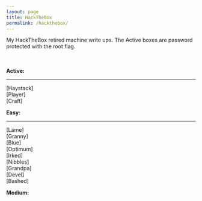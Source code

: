 ```yaml
---
layout: page
title: HackTheBox
permalink: /hackthebox/
---
```

My HackTheBox retired machine write ups. The Active boxes are password protected with the root flag.
<script src="https://www.hackthebox.eu/badge/109871"></script>
<br><br>
<strong>Active:</strong>
<hr>
[Haystack]
<br>
[Player]
<br>
[Craft]


<strong>Easy:</strong>
<hr>
[Lame]
<br>
[Granny]
<br>
[Blue]
<br>
[Optimum]
<br>
[Irked]
<br>
[Nibbles]
<br>
[Grandpa]
<br>
[Devel]
<br>
[Bashed]

<strong>Medium:</strong><br>









[Kioptrix Level 1 - Writeup]: https://kyle-c-simmons.github.io/vulnhub/vulnerable-machine/Kioptrix-level1/
[Kioptrix Level 2 - Writeup]: https://kyle-c-simmons.github.io/vulnhub/vulnerable-machine/Kioptrix-level2/
[Kioptrix Level 3 - Writeup]: https://kyle-c-simmons.github.io/vulnhub/vulnerable-machine/Kioptrix-level3/
[Kioptrix Level 4 - Writeup]: https://kyle-c-simmons.github.io/vulnhub/vulnerable-machine/Kioptrix-level4/

[Lame]: https://kyle-c-simmons.github.io/htb/htb-lame/
[Granny]: https://kyle-c-simmons.github.io/htb/htb-granny/
[Blue]: https://kyle-c-simmons.github.io/htb/htb-blue/
[Optimum]: https://kyle-c-simmons.github.io/htb/htb-optimum/
[Irked]: https://kyle-c-simmons.github.io/htb/htb-irked/
[Nibbles]: https://kyle-c-simmons.github.io/htb/htb-nibbles/
[Grandpa]: https://kyle-c-simmons.github.io/htb/htb-grandpa/
[Devel]: https://kyle-c-simmons.github.io/htb/htb-devel/
[Bashed]: https://kyle-c-simmons.github.io/htb/htb-bashed/
